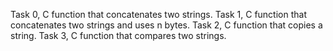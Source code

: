 Task 0, C function that concatenates two strings.
Task 1, C function that concatenates two strings and uses n bytes.
Task 2, C function that copies a string.
Task 3, C function that compares two strings.
